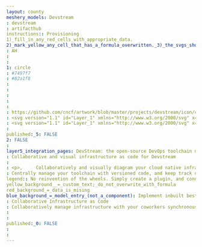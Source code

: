 ```yaml
---
layout: county 
meshery_models: Devstream
: devstream
: artifacthub
instructions:: Provisioning
1)_fill_in_any_red_cells_with_appropriate_data.
2)_mark_yellow_any_cell_that_has_a_formula_overwritten._3)_the_svgs_shouldn't_have_xml_header_they_are_added_programmatically_through_workflows: Automation & Configuration
: AH
: 
: 
1: circle
: #7497f7
: #82a1f8
: 
: 
: 
: 
: 
: https://github.com/cncf/artwork/blob/master/projects/devstream/icon/color/devstream-icon-color.svg
: <svg version="1.1" id="Layer_1" xmlns="http://www.w3.org/2000/svg" x="0" y="0" viewBox="0 0 105 105" style="enable-background:new 0 0 105 105" xml:space="preserve"><style>.st0{fill:#7497f7}.st1{fill:#fff}</style><path class="st0" d="M84.3 19.8C75.7 11.3 64.4 6.6 52.4 6.6c-11.9 0-23.3 4.7-31.8 13.1-8.6 8.6-13.3 20-13.3 32.2 0 11.9 4.8 23.3 13.2 31.7 8.5 8.5 19.8 13.2 31.9 13.2V34.9c6.1 0 10.9 2.5 13.5 6.6.6.7 1 1.5 1.5 2.3.7 1.3 2.4 1.8 3.7 1.2 1.6-.7 1.8-2.3 1.3-3.5-1-1.8-2.3-3.6-3.5-5.3-.5-1-.4-2.3.4-3.2 1.1-1.2 3-1.2 4.1 0 3.9 4.4 6.5 10 7 16.1.1 1.4 1.4 2.6 2.8 2.6 1.7 0 3-1.4 2.8-3.1-.2-2.1-.6-4.1-1.1-6-.4-1.4.3-2.9 1.7-3.4h.1c1.5-.6 3.2.3 3.6 1.9 1 3.4 1.5 7 1.5 10.7 0 5.5-1.2 11-3.4 16-.6 1.4-.1 3 1.3 3.7 1.4.8 3.2.2 3.9-1.3 2.5-5.7 3.9-12 3.9-18.3 0-12.2-4.7-23.6-13.2-32.1z"/><path class="st1" d="M62.3 101.8c-6.5 0-18.6-2.2-27.1-16.8l-1.9-3.3 2 .2c-2.5-.6-4.7-1.2-6.7-1.9-6.3-2.2-10-5-11-8.3-.5-1.6-.7-4.8 3.5-8 2.6-2 5.7-3 9.3-3 4.2 0 7.5 1.4 7.6 1.4l2.8 1.2-6.4 6.2-1-.2c-.4-.1-.8-.1-1.2-.1-1.5 0-2.5.5-2.8.8.3.4 1.8 1.6 7.2 2.4 4.2.6 9.1 1.1 14.7 1.7 5.9.6 12.7 1.4 19.9 2.4 4.9.7 8.6 2 11.1 3.8 3.2 2.4 3.7 5.1 3.6 7-.2 3.6-3 7.3-7.6 10.1-4.8 2.9-10.4 4.4-16 4.4zM51.1 84.2c2.1.9 5.5 2.1 8.5 2.1.9 0 1.7-.1 2.3-.3.3-.1.5-.2.7-.3-1.4-.4-4.2-1-9.3-1.4-.7 0-1.5 0-2.2-.1z"/><path class="st0" d="M30.3 62.7c3.8 0 7.8 1.5 7.8 1.5l-3.3 3.2c-.5-.1-1.1-.2-1.6-.2-6.7-.3-10.7 4.4 2.9 7.2 8.9 1.3 20.9 2.2 34.6 4.1 24.5 3.4 10 21.3-8.4 21.3-8.8 0-18.6-4.1-25.4-15.9l11.1 1s6.3 3.4 11.6 3.4c1 0 2-.1 2.9-.4 5.8-1.9 4.6-4.5-9.1-5.5-28.8-2.1-39.7-10.2-31.3-17.1 2.7-2 5.6-2.6 8.2-2.6zm0-4c-4.1 0-7.6 1.1-10.6 3.4-5.1 3.9-4.8 8-4.1 10.1 1.6 5.3 8.3 8.6 16.1 10.8l1.7 3c3.6 6.1 8.1 10.8 13.4 13.8 4.5 2.5 9.9 4 15.4 4 6 0 12-1.6 16.8-4.7 5.1-3.2 8.2-7.4 8.5-11.6.2-3.4-1.3-6.5-4.4-8.8-2.8-2-6.8-3.4-12-4.2-7.2-1-14-1.7-19.9-2.4-5.6-.6-9.3-1.1-13.5-1.7-.2 0-.3-.1-.5-.1l.2-.2 3.2-3 4.6-4.6-5.6-2.3c-.2-.1-4.8-1.5-9.3-1.5z"/><path class="st1" d="M51.9 83.4c-1.7 0-3.2-.8-4.1-2.2-1-1.5-1.4-3.4-1.2-5.4-.5.7-1.4 1.2-3 1.5-.3 0-.5.1-.8.1-1.9 0-3.6-1-4.6-2.6-1.2-2-1.1-4.6.1-6.7 1.2-2.1 4-3.2 6.1-3.2.4 0 .8 0 1.1.1-.9-.9-1.5-1.9-1.9-2.8-.6-1.4-.7-2.6-.3-3.7h-.7c.2.9.7 3.4-2.2 4.3-.4.1-.7.2-1.1.2-1.4 0-2.7-.8-3.5-2.1-1.1-1.8-.9-4.2.3-6.4 1.2-2 3.7-3.3 5.3-3.3.2 0 .5 0 .6.1-.2-1.1-.3-2.2-.2-3.4.2-2.8 1.4-5.6 3.2-7.7 1.1-1.2 1.5-4.9 1.9-7.9.3-2.2.6-4.3 1-5.9.2-.9 1-3.5 3.3-3.7h.5c1.6 0 2.9.6 3.9 1.8 1.2 1.5 1.8 3.7 1.7 6.3.8-2.6 1.9-5.3 4.5-5.3.3 0 .6.1 1 .1 1.5.4 2.8 1.6 3.5 3.2 1 2.5.8 5.7-.7 8.5-1.7 3.1-4 4.8-5.9 5.6.5.3 1 .7 1.5 1.2 3 2.8 3.9 6.3 2.5 9.9-.6 1.7-1.8 3-3.4 3.9 3.1.2 4.8 2.1 7 5.5 2.1 3.3 2.9 6.5 2 8.5-.4 1-1.3 1.7-2.3 1.9-.4.1-.8.1-1.1.1-1.2 0-2.1-.4-2.7-1.2-.1.8-.4 1.5-.8 2.2-.7 1.2-1.7 1.9-3.1 2.2-.4.1-.9.2-1.3.2-.8 0-1.4-.2-1.8-.4.4 1.7 1.2 5.3-2.6 6.6-.4-.2-1.1-.1-1.7-.1zm-4.6-11.2c-.1.1-.1.5-.1 1v.1c0-.1.1-.2.1-.2.1-.3.3-.7.5-1-.2-.1-.4 0-.5.1zm3.2-4.4c.3.4.5.9.4 1.4.8-.4 1.6-.6 2.2-.7-.3-.1-.7-.2-1-.3-.5-.1-1-.2-1.6-.4zm-5.6-11.7c.1.2.1.4.1.5.2-.1.3-.1.5-.1-.3-.1-.4-.3-.6-.4zm6.6-9.7c-.2 0-.3.2-.4.3 0 .1.1.2.1.3.1.1.1.1.2.1.2 0 .4-.2.4-.3.1-.2-.1-.4-.3-.4z"/><path class="st0" d="M51.9 23.7c3.3 0 4.9 3.8 3.9 9.1-1 5.5-3.9 7.6-3.9 7.6h.1c.4 0 3-.2 5.7-5.9 1.3-2.8 1.9-8 4.4-8 .2 0 .4 0 .6.1 3 .8 4 5.6 1.8 9.6-3.1 5.6-8.4 5.9-8.4 5.9s8.4 3.8 6.4 11c-1.2 3.2-4.7 4.4-8.2 4.4-3.8 0-8-2.5-9.5-4.4-2.3-2.9-2-8.4 1.4-12.3 2.9-3.4 1.7-16.8 5.3-17.1h.4zM41.5 52.4c1.1 2 2.8 3.4 2.5 3.8-.3.4-.6.7-1 .7-.3 0-.7-.2-1-.2-.2 0-.3 0-.5.2-1.4.9 1.3 3.5-1.5 4.4-.2.1-.4.1-.7.1-2.1 0-3.8-3-1.8-6.4.9-1.6 2.9-2.6 4-2.6zm4.6 5c.9 0 2.3 1.3 4.5 1.8 1.4.3 2.9.4 3.7.4 1.6 0 2.6-.3 4.8-.5.3 0 .6-.1.9-.1 2.7 0 4.2 1.4 6.3 4.8 2.4 3.9 3 7.7.6 8.2-.3.1-.6.1-.8.1-2 0-2.5-1.8-3.4-5-.8-2.6-2-3.7-2.7-3.7-.2 0-.3.1-.4.2-.7 1 1.3 2 2.2 5.2.8 2.9.2 6-2.4 6.6-.3.1-.7.1-.9.1-1.6 0-2-1.1-2.7-1.1-1.3 0 2.1 7.3-3.6 7.6-3.3 0-4.9-4.3-3.2-8.4 1.6-4.2 6.2-3.1 6.6-4.6.4-1.6-1.5-1.7-4.7-2.6-4.4-1.3-6.8-5.8-5.8-7.6.1-.7.5-1.4 1-1.4zm-1.6 8.8c.7 0 1.3.1 1.6.4 1.6 1.4 3.7 1.5 3.4 2.7-.4 1.4-2.3 1-3.1 1.8-1.4 1.5 1 4.1-2.9 4.6h-.6c-3.6 0-4.4-3.7-3.2-6.6.9-1.5 3.1-2.9 4.8-2.9zm7.4-45.5h-.6c-1.3.1-2.5.8-3.4 2-.5.7-.9 1.6-1.2 2.8-.5 1.8-.8 3.9-1.1 6.1-.2 1.7-.4 3.4-.8 4.8-.4 1.8-.8 2.3-.8 2.3-2.8 3.3-3.5 6.8-3.2 10.9-1.9.4-4.6 1.5-5.8 3.7-1.5 2.7-1.7 5.6-.3 7.9 1 1.8 2.8 2.9 4.7 2.9.5 0 1.2-.2 1.7-.3-1.5.6-3.1 2.1-4 3.6-1.3 2.2-1.4 5.3 0 7.8 1.2 2.1 3.3 3.4 5.8 3.4.3 0 .6 0 1-.1.3 0 .8-.1 1.4-.3.2 1.3.7 2.6 1.4 3.6 1.2 1.8 3.2 2.9 5.4 2.9.8 0 1.5-.1 2.3-.4 2.2-.7 3.2-2.1 3.8-4.2.1-.6.2-1.4.2-2 .5 0 1.1 0 1.6-.1 1.7-.4 3.1-1.4 4-2.9l.3-.6c.7.3 1.3.3 1.9.3.4 0 .9-.1 1.4-.2 1.5-.3 2.8-1.3 3.4-2.8 1.5-3.5-1-8-2.1-9.8-1.3-2.1-3.3-4.3-5.5-5.4.7-.8 1.2-1.7 1.6-2.7 1.6-4.3 0-8.2-3.2-11.1 1.9-1.3 4.3-3.3 5.5-5.4 1.7-3.1 2-6.9.8-9.7-.9-2.1-2.4-3.5-4.4-4.1-.4-.1-.9-.2-1.4-.2-1.1 0-2.5.3-3.8 1.9-.3-.9-.8-1.7-1.3-2.3-1.5-1.4-3.3-2.3-5.3-2.3zm-10.3 43c.4-.2.7-.4 1-.6.1.1.1.2.2.3l-1.2.3z"/><path d="M53.6 47c0 1-.9 1.9-1.9 1.9-1.1 0-1.9-.9-1.9-2 0-1 .9-1.9 1.9-1.9 1 0 1.9.9 1.9 2z" style="fill:#72ccb8"/></svg>
: <svg version="1.1" id="Layer_1" xmlns="http://www.w3.org/2000/svg" x="0" y="0" viewBox="0 0 105 105" style="enable-background:new 0 0 105 105" xml:space="preserve"><style>.st0{fill:#fff}</style><path class="st0" d="M52.4 6.6c12 0 23.4 4.7 31.9 13.2s13.2 19.8 13.2 31.9c0 6.3-1.3 12.6-3.9 18.3-.7 1.5-2.5 2.1-3.9 1.3-1.3-.7-1.9-2.3-1.3-3.7 2.2-5 3.4-10.5 3.4-16 0-3.7-.5-7.3-1.5-10.7-.4-1.6-2.1-2.4-3.6-1.9h-.1c-1.4.5-2.1 2-1.7 3.4.5 1.9.9 3.9 1.1 6 .2 1.7-1.2 3.1-2.8 3.1-1.5 0-2.7-1.1-2.8-2.6-.6-6.2-3.1-11.8-7-16.1-1.1-1.2-3-1.2-4.1 0-.8.9-.9 2.2-.4 3.2.2.2.3.5.5.7 1 1.4 2.1 3 3 4.6.5 1.1.3 2.8-1.3 3.5-1.3.6-3 .1-3.7-1.2-.4-.8-.9-1.6-1.5-2.3-.3-.4-.5-.8-.8-1.2.8-.8 1.6-1.7 2.1-2.7 1.7-3.1 2-6.9.8-9.7-.9-2.1-2.4-3.5-4.4-4.1-.4-.1-.9-.2-1.4-.2-1.1 0-2.5.3-3.8 1.9-.3-.9-.8-1.7-1.3-2.3-1.3-1.5-3.1-2.4-5.1-2.4h-.6c-1.3.1-2.5.8-3.4 2-.5.7-.9 1.6-1.2 2.8-.5 1.8-.8 3.9-1.1 6.1v.3c-.2 1.6-.4 3.2-.7 4.6-.4 1.8-.8 2.3-.8 2.3-2.8 3.3-3.5 6.8-3.2 10.9-1.9.4-4.6 1.5-5.8 3.7-1 1.8-1.4 3.7-1.2 5.4-1.1-.1-2.3-.2-3.5-.2-4.1 0-7.6 1.1-10.6 3.4-5.1 3.9-4.8 8-4.1 10.1 1.6 5.3 8.3 8.6 16.1 10.8l1.7 3c2.1 3.6 4.5 6.7 7.3 9.3-7.6-2-14.6-6-20.3-11.7-8.5-8.3-13.2-19.6-13.3-31.5 0-12.2 4.7-23.6 13.3-32.1 8.5-8.5 19.9-13.2 31.8-13.2z"/><path class="st0" d="M36.7 74.5c-.2 0-.4-.1-.6-.1-13.7-2.8-9.6-7.5-2.9-7.2.5 0 1.1.1 1.6.2l3.3-3.2s-4-1.5-7.8-1.5c-2.6 0-5.5.6-8.1 2.6-7.7 6.3.7 13.6 24.3 16.5-.6-1-1-2.1-1.2-3.3-.6.2-1.1.2-1.4.3-.3 0-.7.1-1 .1-2.5 0-4.5-1.3-5.8-3.4-.1-.5-.3-.7-.4-1z"/><path class="st0" d="M62.6 87.9c5.2-1.7 4.8-4-5.6-5.2.5-.7.8-1.5 1.1-2.4v-.2c.1-.6.2-1.3.2-1.8.5 0 1.1 0 1.6-.1.7-.2 1.4-.5 2-.9 2.8.3 5.8.7 8.8 1.1 24.5 3.4 10 21.3-8.4 21.3-8.8 0-18.6-4.1-25.4-15.9L48 84.9s6.3 3.4 11.6 3.4c1 0 2-.1 3-.4z"/><path d="M55.8 32.7c1-5.3-.6-9.1-3.9-9.1h-.4c-2 .2-2.5 4.2-3 8.4-.5 3.5-.9 7.1-2.3 8.7-3.4 4-3.6 9.5-1.4 12.3 1.5 1.9 5.7 4.4 9.5 4.4 3.6 0 7-1.2 8.2-4.4 2-7.3-6.4-11-6.4-11s5.3-.3 8.4-5.9c2.2-4 1.2-8.7-1.8-9.6-.2-.1-.4-.1-.6-.1-1.8 0-2.6 2.6-3.4 5.1-.3 1.1-.7 2.1-1.1 2.9-2.7 5.6-5.2 5.9-5.7 5.9h-.1c.1.1 3.1-2.1 4-7.6zM53.6 47c0 1-.9 1.9-1.9 1.9-1.1 0-1.9-.9-1.9-2 0-1 .9-1.9 1.9-1.9 1 0 1.9.9 1.9 2z" style="fill-rule:evenodd;clip-rule:evenodd;fill:#fff"/><path class="st0" d="M43.2 54.8c-.5-.6-1.2-1.5-1.7-2.4-1.1 0-3.1 1-4 2.6-2 3.4-.2 6.4 1.8 6.4.2 0 .4 0 .7-.1 1.6-.5 1.4-1.6 1.2-2.6-.2-.7-.3-1.4.3-1.8.2-.1.4-.2.5-.2.2 0 .4.1.6.1.2.1.3.1.5.1.4 0 .7-.3 1-.7.1-.2-.3-.7-.9-1.4zm2.9 2.6c.4 0 1 .3 1.6.6.8.4 1.7.9 2.9 1.2 1.4.3 2.9.4 3.7.4 1 0 1.8-.1 2.7-.3.6-.1 1.2-.2 2.1-.3.3 0 .6-.1.9-.1 2.7 0 4.2 1.4 6.3 4.8 2.4 3.9 3 7.7.6 8.2-.3.1-.6.1-.8.1-2 0-2.5-1.8-3.4-5-.8-2.6-2-3.7-2.7-3.7-.2 0-.3.1-.4.2-.3.5 0 1 .5 1.9.5.8 1.2 1.8 1.6 3.4.8 2.9.2 6-2.4 6.6-.3.1-.7.1-.9.1-.9 0-1.5-.4-1.9-.7-.3-.2-.5-.4-.8-.4-.4 0-.4.8-.3 1.8.2 2.2.5 5.6-3.3 5.8-3.3 0-4.9-4.3-3.2-8.4 1-2.6 3.2-3.2 4.7-3.6 1-.3 1.7-.5 1.8-1 .3-1.3-.8-1.6-2.8-2.1-.6-.1-1.2-.3-1.8-.5-4.4-1.3-6.8-5.8-5.8-7.6.2-.7.6-1.4 1.1-1.4z"/><path class="st0" d="M46.1 66.6c-.3-.3-.9-.4-1.6-.4-1.6 0-3.9 1.4-4.8 2.9-1.3 2.9-.4 6.6 3.2 6.6h.6c2.4-.3 2.4-1.4 2.3-2.5 0-.7 0-1.4.5-2 .3-.3.8-.5 1.3-.6.7-.2 1.5-.4 1.8-1.2.2-.7-.4-1-1.3-1.4-.6-.4-1.4-.8-2-1.4z"/></svg>
: 
published:_5: FALSE
2: FALSE
: 
layer5_integration_pages: DevStream: the open-source DevOps toolchain manager (DTM).
: Collaborative and visual infrastructure as code for Devstream
: 
: <p>,     Collaboratively and visually diagram your cloud native infrastructure with GitOps-style pipeline integration. Design, test, and manage configuration your Kubernetes-based, containerized applications as a visual topology., </p>, <p>,     Looking for best practice cloud native design and deployment best practices? Choose from thousands of pre-built components in MeshMap. Choose from hundreds of ready-made design patterns by importing templates from Meshery Catalog or use our low code designer, MeshMap, to create and deploy your own cloud native infrastructure designs., </p>
: Centrally manage your toolchain with versioned code, and keep track of every change.
legend:: No reinvention of the wheels. Simply create a plugin, and connect any tools you like with DevStream.
yellow_background__=_custom_text;_do_not_overwrite_with_formula
red_background_=_data_is_mising
blue_background_=_model_entry_(not_a_component): Implement inbuilt best practices and share yours with the world.
: Collaborative Infrastructure as Code
: Collaboratively manage infrastructure with your coworkers synchronously sharing the same designs.
: 
: 
published:_0: FALSE
: 
: 
---
```

